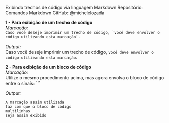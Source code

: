 Exibindo trechos de código via linguagem Markdown
Repositório: Comandos Markdown
GitHub: @michelelozada


**1 - Para exibição de um trecho de código**  
*Marcação:*  
``Caso você deseje imprimir um trecho de código, `você deve envolver o código utilizando esta marcação`.``    

*Output:*  
Caso você deseje imprimir um trecho de código, `você deve envolver o código utilizando esta marcação`.  

**2 - Para exibição de um bloco de código**  
*Marcação:*  
Utilize o mesmo procedimento acima, mas agora envolva o bloco de código entre o sinais: ```  


*Output:*  
````
A marcação assim utilizada
faz com que o bloco de código
multilinhas
seja assim exibido
````